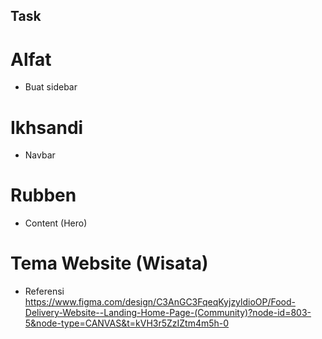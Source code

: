 ## Task
# Alfat
 - Buat sidebar
# Ikhsandi
 - Navbar
# Rubben
 - Content (Hero)

 # Tema Website (Wisata) 
 - Referensi
  https://www.figma.com/design/C3AnGC3FqeqKyjzyldioOP/Food-Delivery-Website--Landing-Home-Page-(Community)?node-id=803-5&node-type=CANVAS&t=kVH3r5ZzIZtm4m5h-0